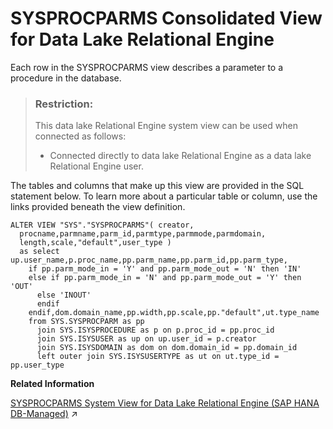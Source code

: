 <!-- loio3be98c1f6c5f10149dafb6e806f30259 -->

# SYSPROCPARMS Consolidated View for Data Lake Relational Engine

Each row in the SYSPROCPARMS view describes a parameter to a procedure in the database.



> ### Restriction:  
> This data lake Relational Engine system view can be used when connected as follows:
> 
> -   Connected directly to data lake Relational Engine as a data lake Relational Engine user.



The tables and columns that make up this view are provided in the SQL statement below. To learn more about a particular table or column, use the links provided beneath the view definition.

```
ALTER VIEW "SYS"."SYSPROCPARMS"( creator,
  procname,parmname,parm_id,parmtype,parmmode,parmdomain,
  length,scale,"default",user_type ) 
  as select up.user_name,p.proc_name,pp.parm_name,pp.parm_id,pp.parm_type,
    if pp.parm_mode_in = 'Y' and pp.parm_mode_out = 'N' then 'IN'
    else if pp.parm_mode_in = 'N' and pp.parm_mode_out = 'Y' then 'OUT'
      else 'INOUT'
      endif
    endif,dom.domain_name,pp.width,pp.scale,pp."default",ut.type_name
    from SYS.SYSPROCPARM as pp
      join SYS.ISYSPROCEDURE as p on p.proc_id = pp.proc_id
      join SYS.ISYSUSER as up on up.user_id = p.creator
      join SYS.ISYSDOMAIN as dom on dom.domain_id = pp.domain_id
      left outer join SYS.ISYSUSERTYPE as ut on ut.type_id = pp.user_type
```

**Related Information**  


[SYSPROCPARMS System View for Data Lake Relational Engine (SAP HANA DB-Managed)](https://help.sap.com/viewer/a898e08b84f21015969fa437e89860c8/2023_2_QRC/en-US/2eaba61c7575405ab7b5fbee219298ad.html "Each row in the SYSPROCPARMS view describes a parameter to a procedure in the database.") :arrow_upper_right:

